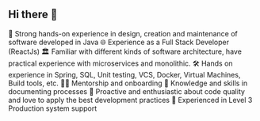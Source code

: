 ## Hi there 👋

<!--
**GraninNikita/GraninNikita** is a ✨ _special_ ✨ repository because its `README.md` (this file) appears on your GitHub profile.

Here are some ideas to get you started:

- 🔭 I’m currently working on ...
- 🌱 I’m currently learning ...
- 👯 I’m looking to collaborate on ...
- 🤔 I’m looking for help with ...
- 💬 Ask me about ...
- 📫 How to reach me: ...
- 😄 Pronouns: ...
- ⚡ Fun fact: ...
-->

💪 Strong hands-on experience in design, creation and maintenance of software developed in Java 
🌐 Experience as a Full Stack Developer (ReactJs) 
🏛️ Familiar with different kinds of software architecture, have practical experience with microservices and monolithic. 
🛠️ Hands on experience in Spring, SQL, Unit testing, VCS, Docker, Virtual Machines, Build tools, etc.
👨‍🏫 Mentorship and onboarding 📝 Knowledge and skills in documenting processes 
🚀 Proactive and enthusiastic about code quality and love to apply the best development practices 
🔧 Experienced in Level 3 Production system support
